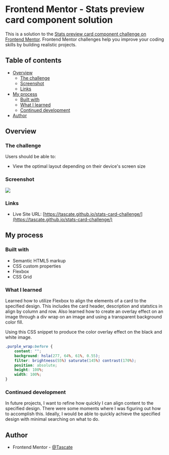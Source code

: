 # Frontend Mentor - Stats preview card component solution

This is a solution to the [Stats preview card component challenge on Frontend Mentor](https://www.frontendmentor.io/challenges/stats-preview-card-component-8JqbgoU62). Frontend Mentor challenges help you improve your coding skills by building realistic projects. 

## Table of contents

- [Overview](#overview)
  - [The challenge](#the-challenge)
  - [Screenshot](#screenshot)
  - [Links](#links)
- [My process](#my-process)
  - [Built with](#built-with)
  - [What I learned](#what-i-learned)
  - [Continued development](#continued-development)
- [Author](#author)

## Overview

### The challenge

Users should be able to:

- View the optimal layout depending on their device's screen size

### Screenshot

![](./preview.png)

### Links

- Live Site URL: [https://tascate.github.io/stats-card-challenge/](https://tascate.github.io/stats-card-challenge/)

## My process

### Built with

- Semantic HTML5 markup
- CSS custom properties
- Flexbox
- CSS Grid

### What I learned

Learned how to utilize Flexbox to align the elements of a card to the specified design. This includes the card header, description and statstics in align by column and row. Also learned how to create an overlay effect on an image through a div wrap on an image and using a transparent background color fill.

Using this CSS snippet to produce the color overlay effect on the black and white image.
```css
.purple_wrap:before {
    content: "";
    background: hsla(277, 64%, 61%, 0.55);
    filter: brightness(55%) saturate(145%) contrast(170%);
    position: absolute;
    height: 100%;
    width: 100%;
}
```

### Continued development

In future projects, I want to refine how quickly I can align content to the specified design. There were some moments where I was figuring out how to accomplish this. Ideally, I would be able to quickly achieve the specified design with minimal searching on what to do.

## Author

- Frontend Mentor - [@Tascate](https://www.frontendmentor.io/profile/Tascate)